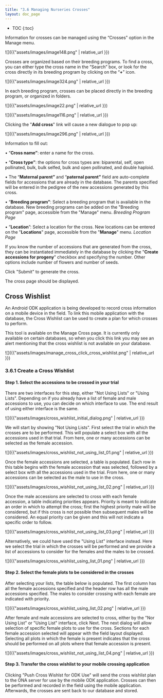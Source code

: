 ```yaml
---
title: "3.6 Managing Nurseries Crosses"
layout: doc_page
---
```


<!-- TOC-START -->
* TOC
{:toc}
<!-- TOC-END -->

Information for crosses can be managed using the “Crosses" option in the Manage menu.

![]({{"assets/images/image148.png" | relative_url }})

Crosses are organized based on their breeding programs. To find a cross, you can either type the cross name in the “Search” box, or look for the cross directly in its breeding program by clicking on the “**+**” icon.

![]({{"assets/images/image324.png" | relative_url }})

In each breeding program, crosses can be placed directly in the breeding program, or organized in folders.

![]({{"assets/images/image22.png" | relative_url }})

![]({{"assets/images/image116.png" | relative_url }})

Clicking the "**Add cross**" link will cause a new dialogue to pop up:

![]({{"assets/images/image296.png" | relative_url }})

Information to fill out:

• “**Cross name”**: enter a name for the cross.

• “**Cross type”**: the options for cross types are: biparental, self, open pollinated, bulk, bulk selfed, bulk and open pollinated, and double haploid.

• The “**Maternal parent”** and “**paternal parent”** field are auto-complete fields for accessions that are already in the database. The parents specified will be entered in the pedigree of the new accessions generated by this cross.

• “**Breeding program”**: Select a breeding program that is available in the database. New breeding programs can be added on the "Breeding program" page, accessible from the "Manage" menu. *Breeding Program Page*

• “**Location**”: Select a location for the cross. New locations can be entered on the "**Locations**" page, accessible from the "**Manage**" menu. *Location Page*

If you know the number of accessions that are generated from the cross, they can be instantiated immediately in the database by clicking the "**Create accessions for progeny**" checkbox and specifying the number. Other options include number of flowers and number of seeds.

Click "Submit" to generate the cross.

The cross page should be displayed.

Cross Wishlist
-----------------

An Android ODK application is being developed to record cross information on a mobile device in the field. To link this mobile application with the database, the Cross Wishlist can be used to create a plan for which crosses to perform.

This tool is available on the Manage Cross page. It is currently only available on certain databases, so when you click this link you may see an alert mentioning that the cross wishlist is not available on your database.

![]({{"assets/images/manage_cross_click_cross_wishlist.png" | relative_url }})

### 3.6.1 Create a Cross Wishlist

#### Step 1. Select the accessions to be crossed in your trial

There are two interfaces for this step, either "Not Using Lists" or "Using Lists". Depending on if you already have a list of female and male accessions to use, you can decide on which interface to use. The end result of using either interface is the same.

![]({{"assets/images/cross_wishlist_initial_dialog.png" | relative_url }})

We will start by showing "Not Using Lists". First select the trial in which the crosses are to be performed. This will populate a select box with all the accessions used in that trial. From here, one or many accessions can be selected as the female accession.

![]({{"assets/images/cross_wishlist_not_using_list_01.png" | relative_url }})

Once the female accessions are selected, a table is populated. Each row in this table begins with the female accession that was selected, followed by a select box with all the accessions used in the trial. From here, one or many accessions can be selected as the male to use in the cross.

![]({{"assets/images/cross_wishlist_not_using_list_02.png" | relative_url }})

Once the male accessions are selected to cross with each female accession, a table indicating priorities appears. Priority is meant to indicate an order in which to attempt the cross; first the highest priority male will be considered, but if this cross is not possible then subsequent males will be considered. An equal priority can be given and this will not indicate a specific order to follow.

![]({{"assets/images/cross_wishlist_not_using_list_03.png" | relative_url }})

Alternatively, we could have used the "Using List" interface instead. Here we select the trial in which the crosses will be performed and we provide a list of accessions to consider for the females and the males to be crossed.

![]({{"assets/images/cross_wishlist_using_list_01.png" | relative_url }})

#### Step 2. Select the female plots to be considered in the crosses

After selecting your lists, the table below is populated. The first column has all the female accessions specified and the header row has all the male accessions specified. The males to consider crossing with each female are indicated with priority.

![]({{"assets/images/cross_wishlist_using_list_02.png" | relative_url }})

After female and male accessions are selected to cross, either by the "Nor Using List" or "Using List" interface, click Next. The next dialog will allow selection of specific female plots to use for the cross. Sections for each female accession selected will appear with the field layout displayed. Selecting all plots in which the female is present indicates that the cross should be performed on all plots where that female accession is present.

![]({{"assets/images/cross_wishlist_not_using_list_04.png" | relative_url }})

#### Step 3. Transfer the cross wishlist to your mobile crossing application

Clicking "Push Cross Wishlst for ODK Use" will send the cross wishlist plan to the ONA server for use by the mobile ODK application. Crosses can then be performed and recorded in the field using the mobile application. Afterwards, the crosses are sent back to our database and stored.
